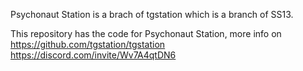 Psychonaut Station is a brach of tgstation which is a branch of SS13.

This repository has the code for Psychonaut Station, more info on https://github.com/tgstation/tgstation
https://discord.com/invite/Wv7A4qtDN6
